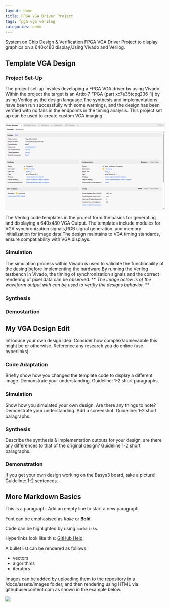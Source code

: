 ```yaml
---
layout: home
title: FPGA VGA Driver Project
tags: fpga vga verilog
categories: demo
---
```


System on Chip Design & Verification FPGA VGA Driver Project to display graphics on a 640x480 display,Using Vivado and Verilog.

## **Template VGA Design**
### **Project Set-Up**
The project set-up involes developing a FPGA VGA driver by using Vivado. Within the project the target is an Artix-7 FPGA (part xc7a35tcpg236-1) by using Verilog as the design language.The synthesis and implementations have been run successfully with some warnings, and the design has been verified with no fails in the endpoints in the timing analysis. This project set up can be used to create custom VGA imaging.


<img src="https://raw.githubusercontent.com/g00414253/fpga-vga-verilog_EvanDuffy/main/docs/assets/images/ProjectSummary.png">
<!--### **Template Code**
Outline the structure and design of the Verilog code templates you were given. What do they do? Include reference to how a VGA interface works. Guideline: 2/3 short paragraphs, consider including screenshot(s).
### **Simulation**
Explain the simulation process. Reference any important details, include a well-selected screenshot of the simulation. Guideline: 1/2 short paragraphs.
### **Synthesis**
Describe the synthesis and implementation processes. Consider including 1/2 useful screenshot(s). Guideline: 1/2 short paragraphs.
### **Demonstration**
Perhaps add a picture of your demo. Guideline: 1/2 sentences. --!>

The Verilog code templates in the project form the basics for generating and displaying a 640x480 VGA Output. The templates include modules for VGA synchronization signals,RGB signal generation, and memory initialization for image data.The design maintains to VGA timing standards, ensure compatiability with VGA displays.
### Simulation
The simulation process within Vivado is used to validate the functionaility of the desing before implementing the hardware.By running the Verilog testbench in Vivado, the timing of synchronization signals and the correct rendering of pixel data can be observed.  ** *The image below is of the waveform output with can be used to verifiy the designs behavior.* **

### Synthesis

### Demostartion

## **My VGA Design Edit**
Introduce your own design idea. Consider how complex/achievabble this might be or otherwise. Reference any research you do online (use hyperlinks).
### **Code Adaptation**
Briefly show how you changed the template code to display a different image. Demonstrate your understanding. Guideline: 1-2 short paragraphs.
### **Simulation**
Show how you simulated your own design. Are there any things to note? Demonstrate your understanding. Add a screenshot. Guideline: 1-2 short paragraphs.
### **Synthesis**
Describe the synthesis & implementation outputs for your design, are there any differences to that of the original design? Guideline 1-2 short paragraphs.
### **Demonstration**
If you get your own design working on the Basys3 board, take a picture! Guideline: 1-2 sentences.

## **More Markdown Basics**
This is a paragraph. Add an empty line to start a new paragraph.

Font can be emphasised as *Italic* or **Bold**.

Code can be highlighted by using `backticks`.

Hyperlinks look like this: [GitHub Help](https://help.github.com/).

A bullet list can be rendered as follows:
- vectors
- algorithms
- iterators

Images can be added by uploading them to the repository in a /docs/assets/images folder, and then rendering using HTML via githubusercontent.com as shown in the example below.

<img src="https://raw.githubusercontent.com/melgineer/fpga-vga-verilog/main/docs/assets/images/VGAPrjSrcs.png">
